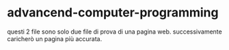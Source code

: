# advancend-computer-programming
questi 2 file sono solo due file di prova di una pagina web. 
successivamente caricherò un pagina più accurata.
